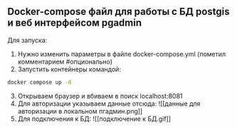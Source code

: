 ## Docker-compose файл для работы с БД postgis и веб интерфейсом pgadmin

Для запуска: 
1. Нужно изменить параметры в файле docker-compose.yml (пометил комментарием #опционально)
2. Запустить контейнеры командой:
```sh
docker compose up -d
```
3. Открываем браузер и вбиваем в поиск localhost:8081
4. Для авторизации указываем данные отсюда:
   ![[данные для авторизации в локальном пгадмин.png]]
5. Для подключения к БД:
   ![[подключение к БД.gif]]
   

